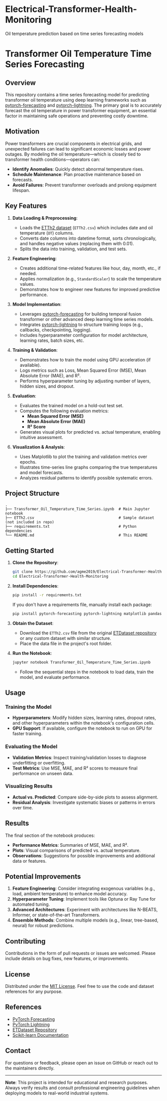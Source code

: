 # Electrical-Transformer-Health-Monitoring
Oil temperature prediction based on time series forecasting models

# Transformer Oil Temperature Time Series Forecasting

## Overview
This repository contains a time series forecasting model for predicting transformer oil temperature using deep learning frameworks such as [pytorch-forecasting](https://github.com/Lightning-AI/pytorch-forecasting) and [pytorch-lightning](https://github.com/Lightning-AI/lightning). The primary goal is to accurately forecast the oil temperature in power transformer equipment, an essential factor in maintaining safe operations and preventing costly downtime.

## Motivation
Power transformers are crucial components in electrical grids, and unexpected failures can lead to significant economic losses and power outages. By modeling the oil temperature—which is closely tied to transformer health conditions—operators can:

- **Identify Anomalies**: Quickly detect abnormal temperature rises.
- **Schedule Maintenance**: Plan proactive maintenance based on forecasts.
- **Avoid Failures**: Prevent transformer overloads and prolong equipment lifespan.

## Key Features
1. **Data Loading & Preprocessing**:
   - Loads the [ETTh2 dataset](https://github.com/zhouhaoyi/ETDataset) (`ETTh2.csv`) which includes date and oil temperature (`OT`) columns.
   - Converts date columns into datetime format, sorts chronologically, and handles negative values (replacing them with 0.01).
   - Splits the data into training, validation, and test sets.

2. **Feature Engineering**:
   - Creates additional time-related features like hour, day, month, etc., if needed.
   - Applies normalization (e.g., `StandardScaler`) to scale the temperature values.
   - Demonstrates how to engineer new features for improved predictive performance.

3. **Model Implementation**:
   - Leverages [pytorch-forecasting](https://github.com/Lightning-AI/pytorch-forecasting) for building temporal fusion transformer or other advanced deep learning time series models.
   - Integrates [pytorch-lightning](https://github.com/Lightning-AI/lightning) to structure training loops (e.g., callbacks, checkpointing, logging).
   - Includes hyperparameter configuration for model architecture, learning rates, batch sizes, etc.

4. **Training & Validation**:
   - Demonstrates how to train the model using GPU acceleration (if available).
   - Logs metrics such as Loss, Mean Squared Error (MSE), Mean Absolute Error (MAE), and R².
   - Performs hyperparameter tuning by adjusting number of layers, hidden sizes, and dropout.

5. **Evaluation**:
   - Evaluates the trained model on a hold-out test set.
   - Computes the following evaluation metrics:
     - **Mean Squared Error (MSE)**
     - **Mean Absolute Error (MAE)**
     - **R² Score**
   - Generates visual plots for predicted vs. actual temperature, enabling intuitive assessment.

6. **Visualization & Analysis**:
   - Uses Matplotlib to plot the training and validation metrics over epochs.
   - Illustrates time-series line graphs comparing the true temperatures and model forecasts.
   - Analyzes residual patterns to identify possible systematic errors.

## Project Structure
```
.
├── Transformer_Oil_Temperature_Time_Series.ipynb  # Main Jupyter notebook
├── ETTh2.csv                                      # Sample dataset (not included in repo)
├── requirements.txt                               # Python dependencies
└── README.md                                      # This README
```

## Getting Started

1. **Clone the Repository**:
   ```bash
   git clone https://github.com/agme2019/Electrical-Transformer-Health-Monitoring.git
   cd Electrical-Transformer-Health-Monitoring
   ```

2. **Install Dependencies**:
   ```bash
   pip install -r requirements.txt
   ```
   If you don't have a requirements file, manually install each package:
   ```bash
   pip install pytorch-forecasting pytorch-lightning matplotlib pandas numpy scikit-learn
   ```

3. **Obtain the Dataset**:
   - Download the `ETTh2.csv` file from the original [ETDataset repository](https://github.com/zhouhaoyi/ETDataset) or any custom dataset with similar structure.
   - Place the data file in the project's root folder.

4. **Run the Notebook**:
   ```bash
   jupyter notebook Transformer_Oil_Temperature_Time_Series.ipynb
   ```
   - Follow the sequential steps in the notebook to load data, train the model, and evaluate performance.

## Usage

### Training the Model
- **Hyperparameters**: Modify hidden sizes, learning rates, dropout rates, and other hyperparameters within the notebook's configuration cells.
- **GPU Support**: If available, configure the notebook to run on GPU for faster training.

### Evaluating the Model
- **Validation Metrics**: Inspect training/validation losses to diagnose underfitting or overfitting.
- **Test Metrics**: Use MSE, MAE, and R² scores to measure final performance on unseen data.

### Visualizing Results
- **Actual vs. Predicted**: Compare side-by-side plots to assess alignment.
- **Residual Analysis**: Investigate systematic biases or patterns in errors over time.

## Results
The final section of the notebook produces:
- **Performance Metrics**: Summaries of MSE, MAE, and R².
- **Plots**: Visual comparisons of predicted vs. actual temperature.
- **Observations**: Suggestions for possible improvements and additional data or features.

## Potential Improvements
1. **Feature Engineering**: Consider integrating exogenous variables (e.g., load, ambient temperature) to enhance model accuracy.
2. **Hyperparameter Tuning**: Implement tools like Optuna or Ray Tune for automated tuning.
3. **Advanced Architectures**: Experiment with architectures like N-BEATS, Informer, or state-of-the-art Transformers.
4. **Ensemble Methods**: Combine multiple models (e.g., linear, tree-based, neural) for robust predictions.

## Contributing
Contributions in the form of pull requests or issues are welcomed. Please include details on bug fixes, new features, or improvements.

## License
Distributed under the [MIT License](LICENSE). Feel free to use the code and dataset references for any purpose.

## References
- [PyTorch Forecasting](https://github.com/Lightning-AI/pytorch-forecasting)
- [PyTorch Lightning](https://github.com/Lightning-AI/lightning)
- [ETDataset Repository](https://github.com/zhouhaoyi/ETDataset)
- [Scikit-learn Documentation](https://scikit-learn.org/stable/)

## Contact
For questions or feedback, please open an issue on GitHub or reach out to the maintainers directly.

---
**Note**: This project is intended for educational and research purposes. Always verify results and consult professional engineering guidelines when deploying models to real-world industrial systems.
